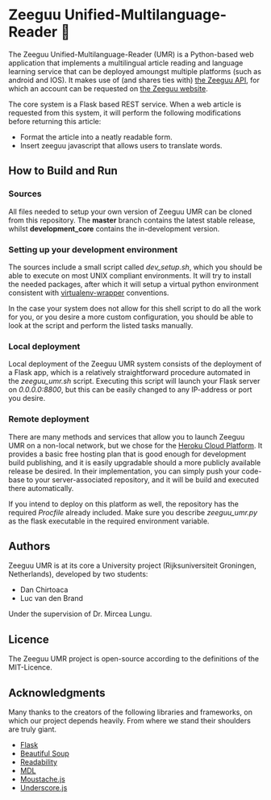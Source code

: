 # Zeeguu Unified-Multilanguage-Reader :closed_book:
The Zeeguu Unified-Multilanguage-Reader (UMR) is a Python-based web application that implements a multilingual article reading and language learning service that can be deployed amoungst multiple platforms (such as android and IOS). It makes use of (and shares ties with) [the Zeeguu API](https://github.com/mircealungu/Zeeguu-API), for which an account can be requested on [the Zeeguu website](https://www.zeeguu.unibe.ch).

The core system is a Flask based REST service. When a web article is requested from this system, it will perform the following modifications before returning this article:
- Format the article into a neatly readable form.
- Insert zeeguu javascript that allows users to translate words.

## How to Build and Run
### Sources
All files needed to setup your own version of Zeeguu UMR can be cloned from this repository. The **master** branch contains the latest stable release, whilst **development_core** contains the in-development version.

### Setting up your development environment
The sources include a small script called *dev_setup.sh*, which you should be able to execute on most UNIX compliant environments. It will try to install the needed packages, after which it will setup a virtual python environment consistent with [virtualenv-wrapper](https://virtualenvwrapper.readthedocs.io) conventions. 

In the case your system does not allow for this shell script to do all the work for you, or you desire a more custom configuration, you should be able to look at the script and perform the listed tasks manually.

### Local deployment
Local deployment of the Zeeguu UMR system consists of the deployment of a Flask app, which is a relatively straightforward procedure automated in the *zeeguu_umr.sh* script. Executing this script will launch your Flask server on *0.0.0.0:8800*, but this can be easily changed to any IP-address or port you desire.

### Remote deployment
There are many methods and services that allow you to launch Zeeguu UMR on a non-local network, but we chose for the [Heroku Cloud Platform](https://www.heroku.com). It provides a basic free hosting plan that is good enough for development build publishing, and it is easily upgradable should a more publicly available release be desired. In their implementation, you can simply push your code-base to your server-associated repository, and it will be build and executed there automatically. 

If you intend to deploy on this platform as well, the repository has the required *Procfile* already included. Make sure you describe *zeeguu_umr.py* as the flask executable in the required environment variable.

## Authors
Zeeguu UMR is at its core a University project (Rijksuniversiteit Groningen, Netherlands), developed by two students:
- Dan Chirtoaca
- Luc van den Brand

Under the supervision of Dr. Mircea Lungu.

## Licence
The Zeeguu UMR project is open-source according to the definitions of the MIT-Licence.

## Acknowledgments
Many thanks to the creators of the following libraries and frameworks, on which our project depends heavily. From where we stand their shoulders are truly giant.
- [Flask](http://flask.pocoo.org/)
- [Beautiful Soup](https://www.crummy.com/software/BeautifulSoup/)
- [Readability](https://github.com/timbertson/python-readability)
- [MDL](https://getmdl.io)
- [Moustache.js](https://github.com/janl/mustache.js)
- [Underscore.js](http://underscorejs.org/)
